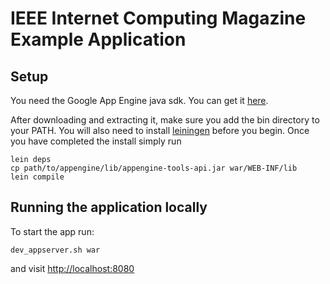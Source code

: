 # IEEE Internet Computing Magazine Example Application

## Setup 

You need the Google App Engine java sdk.  You can get it [here](http://googleappengine.googlecode.com/files/appengine-java-sdk-1.3.3.zip).

After downloading and extracting it, make sure you add the bin directory to your PATH.  You will also need to install [leiningen](http://github.com/technomancy/leiningen) before you begin.  Once you have completed the install simply run 

    lein deps
    cp path/to/appengine/lib/appengine-tools-api.jar war/WEB-INF/lib
    lein compile

## Running the application locally

To start the app run:

    dev_appserver.sh war

and visit [http://localhost:8080](http://localhost:8080)
